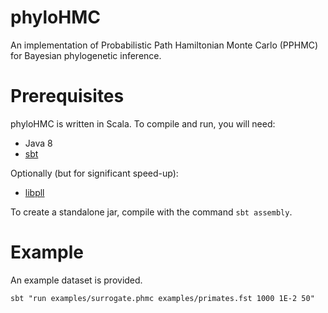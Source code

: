 # phyloHMC

An implementation of Probabilistic Path Hamiltonian Monte Carlo (PPHMC) for Bayesian phylogenetic inference.

# Prerequisites

phyloHMC is written in Scala. To compile and run, you will need:
* Java 8
* [sbt](http://www.scala-sbt.org/)

Optionally (but for significant speed-up):
* [libpll](https://github.com/xflouris/libpll)

To create a standalone jar, compile with the command `sbt assembly`.

# Example

An example dataset is provided.
```
sbt "run examples/surrogate.phmc examples/primates.fst 1000 1E-2 50"
```
